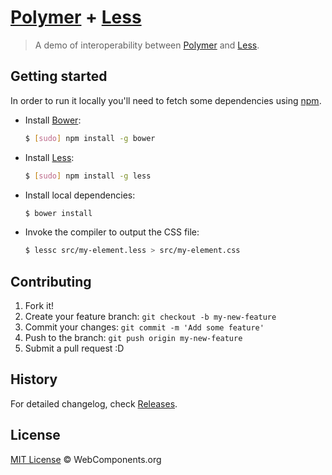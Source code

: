 # [Polymer](http://www.polymer-project.org/) + [Less](http://lesscss.org/)

> A demo of interoperability between [Polymer](http://www.polymer-project.org/) and [Less](http://lesscss.org/).

## Getting started

In order to run it locally you'll need to fetch some dependencies using [npm](https://www.npmjs.org/).

* Install [Bower](http://bower.io/):

    ```sh
    $ [sudo] npm install -g bower
    ```

* Install [Less](http://lesscss.org//):

    ```sh
    $ [sudo] npm install -g less
    ```

* Install local dependencies:

    ```sh
    $ bower install
    ```

* Invoke the compiler to output the CSS file:

    ```sh
    $ lessc src/my-element.less > src/my-element.css
    ```

## Contributing

1. Fork it!
2. Create your feature branch: `git checkout -b my-new-feature`
3. Commit your changes: `git commit -m 'Add some feature'`
4. Push to the branch: `git push origin my-new-feature`
5. Submit a pull request :D

## History

For detailed changelog, check [Releases](https://github.com/webcomponents/less-interop/releases).

## License

[MIT License](http://webcomponentsorg.mit-license.org/) © WebComponents.org
